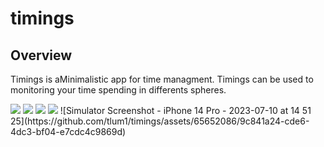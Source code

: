 # timings
## Overview
Timings is aMinimalistic app for time managment. Timings can be used to monitoring your time spending in differents spheres.


  <img src="https://github.com/tlum1/timings/assets/65652086/4c1dea83-73e4-4223-b750-1259aaaf4037" name="Main menu">
  <img src="https://github.com/tlum1/timings/assets/65652086/6d0dcd78-3901-466d-83a1-a00a24a1936a" name="Active timer">
  <img src="[image-url](https://github.com/tlum1/timings/assets/65652086/c7fd0958-d7c4-4d68-b87d-3df840e6a224" name="Categories statistics">
    <img src="https://github.com/tlum1/timings/assets/65652086/1e3473eb-1666-47bf-bf27-90ab5e0473a1" name="Week statistics">
![Simulator Screenshot - iPhone 14 Pro - 2023-07-10 at 14 51 25](https://github.com/tlum1/timings/assets/65652086/9c841a24-cde6-4dc3-bf04-e7cdc4c9869d)
